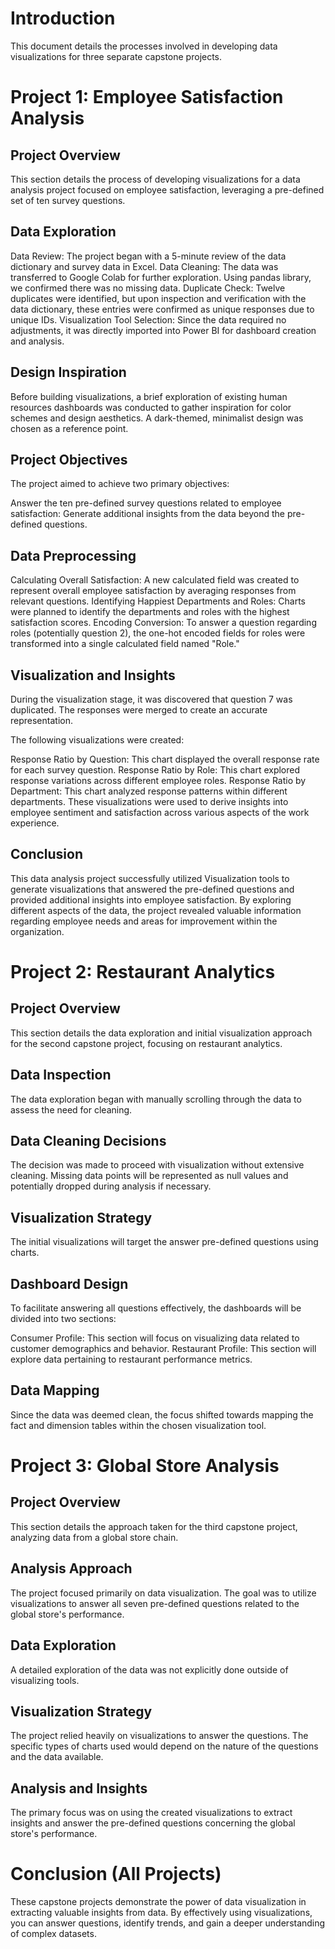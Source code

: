 # Introduction

This document details the processes involved in developing data visualizations for three separate capstone projects.

# Project 1: Employee Satisfaction Analysis

## Project Overview

This section details the process of developing visualizations for a data analysis project focused on employee satisfaction, leveraging a pre-defined set of ten survey questions.

## Data Exploration

Data Review: The project began with a 5-minute review of the data dictionary and survey data in Excel.
Data Cleaning: The data was transferred to Google Colab for further exploration. Using pandas library, we confirmed there was no missing data.
Duplicate Check: Twelve duplicates were identified, but upon inspection and verification with the data dictionary, these entries were confirmed as unique responses due to unique IDs.
Visualization Tool Selection: Since the data required no adjustments, it was directly imported into Power BI for dashboard creation and analysis.
## Design Inspiration

Before building visualizations, a brief exploration of existing human resources dashboards was conducted to gather inspiration for color schemes and design aesthetics. A dark-themed, minimalist design was chosen as a reference point.

## Project Objectives

The project aimed to achieve two primary objectives:

Answer the ten pre-defined survey questions related to employee satisfaction:
Generate additional insights from the data beyond the pre-defined questions.
## Data Preprocessing

Calculating Overall Satisfaction: A new calculated field was created to represent overall employee satisfaction by averaging responses from relevant questions.
Identifying Happiest Departments and Roles: Charts were planned to identify the departments and roles with the highest satisfaction scores.
Encoding Conversion: To answer a question regarding roles (potentially question 2), the one-hot encoded fields for roles were transformed into a single calculated field named "Role."
## Visualization and Insights

During the visualization stage, it was discovered that question 7 was duplicated. The responses were merged to create an accurate representation.

The following visualizations were created:

Response Ratio by Question: This chart displayed the overall response rate for each survey question.
Response Ratio by Role: This chart explored response variations across different employee roles.
Response Ratio by Department: This chart analyzed response patterns within different departments.
These visualizations were used to derive insights into employee sentiment and satisfaction across various aspects of the work experience.

## Conclusion

This data analysis project successfully utilized Visualization tools to generate visualizations that answered the pre-defined questions and provided additional insights into employee satisfaction. By exploring different aspects of the data, the project revealed valuable information regarding employee needs and areas for improvement within the organization.

# Project 2: Restaurant Analytics

## Project Overview

This section details the data exploration and initial visualization approach for the second capstone project, focusing on restaurant analytics.

## Data Inspection

The data exploration began with manually scrolling through the data to assess the need for cleaning.

## Data Cleaning Decisions

The decision was made to proceed with visualization without extensive cleaning. Missing data points will be represented as null values and potentially dropped during analysis if necessary.

##  Visualization Strategy

The initial visualizations will target the answer pre-defined questions using charts.

## Dashboard Design

To facilitate answering all questions effectively, the dashboards will be divided into two sections:

Consumer Profile: This section will focus on visualizing data related to customer demographics and behavior.
Restaurant Profile: This section will explore data pertaining to restaurant performance metrics.
## Data Mapping

Since the data was deemed clean, the focus shifted towards mapping the fact and dimension tables within the chosen visualization tool.


# Project 3: Global Store Analysis

## Project Overview

This section details the approach taken for the third capstone project, analyzing data from a global store chain.

## Analysis Approach

The project focused primarily on data visualization. The goal was to utilize visualizations to answer all seven pre-defined questions related to the global store's performance.

## Data Exploration

A detailed exploration of the data was not explicitly done outside of visualizing tools. 

## Visualization Strategy

The project relied heavily on visualizations to answer the questions. The specific types of charts used would depend on the nature of the questions and the data available.

## Analysis and Insights

The primary focus was on using the created visualizations to extract insights and answer the pre-defined questions concerning the global store's performance.


# Conclusion (All Projects)

These capstone projects demonstrate the power of data visualization in extracting valuable insights from data. By effectively using visualizations, you can answer questions, identify trends, and gain a deeper understanding of complex datasets.

